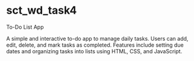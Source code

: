 # sct_wd_task4

To-Do List App

A simple and interactive to-do app to manage daily tasks. Users can add, edit, delete, and mark tasks as completed. Features include setting due dates and organizing tasks into lists using HTML, CSS, and JavaScript.
